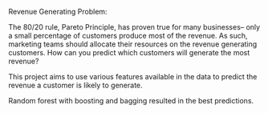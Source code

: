 Revenue Generating Problem:

The 80/20 rule, Pareto Principle, has proven true for many businesses– only a small percentage of customers produce most of the revenue. As such, marketing teams should allocate their resources on the revenue generating customers. How can you predict which customers will generate the most revenue?

This project aims to use various features available in the data to predict the revenue a customer is likely to generate.

Random forest with boosting and bagging resulted in the best predictions.

